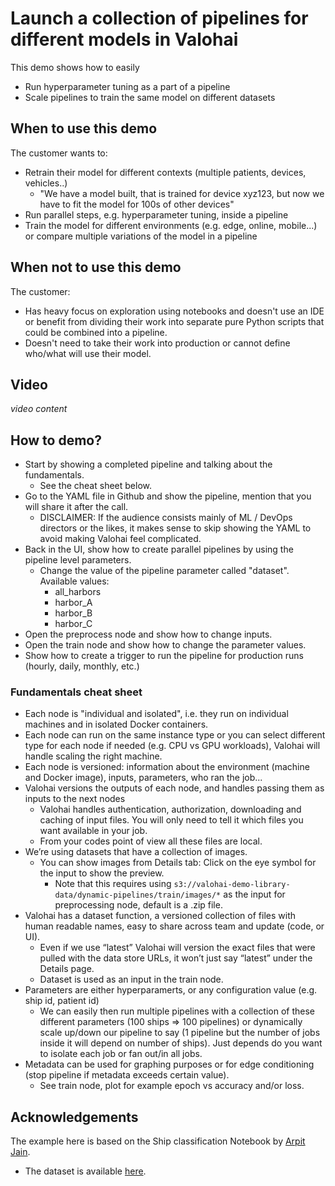 # Launch a collection of pipelines for different models in Valohai

This demo shows how to easily
- Run hyperparameter tuning as a part of a pipeline
- Scale pipelines to train the same model on different datasets

## When to use this demo
The customer wants to:
- Retrain their model for different contexts (multiple patients, devices, vehicles..)
    - "We have a model built, that is trained for device xyz123, but now we have to fit the model for 100s of other devices"
- Run parallel steps, e.g. hyperparameter tuning, inside a pipeline
- Train the model for different environments (e.g. edge, online, mobile...) or compare multiple variations of the model in a pipeline

## When not to use this demo
The customer:
- Has heavy focus on exploration using notebooks and doesn't use an IDE or benefit from dividing their work into separate pure Python scripts that could be combined into a pipeline.
- Doesn't need to take their work into production or cannot define who/what will use their model.

## Video

*video content*

## How to demo?
- Start by showing a completed pipeline and talking about the fundamentals.
    - See the cheat sheet below.  
- Go to the YAML file in Github and show the pipeline, mention that you will share it after the call. 
    - DISCLAIMER: If the audience consists mainly of ML / DevOps directors or the likes, it makes sense to skip showing the YAML to avoid making Valohai feel complicated. 
- Back in the UI, show how to create parallel pipelines by using the pipeline level parameters.
    - Change the value of the pipeline parameter called "dataset". Available values:
        - all_harbors
        - harbor_A
        - harbor_B
        - harbor_C
- Open the preprocess node and show how to change inputs.
- Open the train node and show how to change the parameter values.
- Show how to create a trigger to run the pipeline for production runs (hourly, daily, monthly, etc.)

### Fundamentals cheat sheet
- Each node is "individual and isolated", i.e. they run on individual machines and in isolated Docker containers. 
- Each node can run on the same instance type or you can select different type for each node if needed (e.g. CPU vs GPU workloads), Valohai will handle scaling the right machine.
- Each node is versioned: information about the environment (machine and Docker image), inputs, parameters, who ran the job...
- Valohai versions the outputs of each node, and handles passing them as inputs to the next nodes 
    - Valohai handles authentication, authorization, downloading and caching of input files. You will only need to tell it which files you want available in your job.
    - From your codes point of view all these files are local.
- We’re using datasets that have a collection of images. 
    - You can show images from Details tab: Click on the eye symbol for the input to show the preview.
        - Note that this requires using `s3://valohai-demo-library-data/dynamic-pipelines/train/images/*` as the input for preprocessing node, default is a .zip file. 
- Valohai has a dataset function, a versioned collection of files with human readable names, easy to share across team and update (code, or UI). 
    - Even if we use “latest” Valohai will version the exact files that were pulled with the data store URLs, it won’t just say “latest” under the Details page.
    - Dataset is used as an input in the train node.
- Parameters are either hyperparamerts, or any configuration value (e.g. ship id, patient id)
    - We can easily then run multiple pipelines with a collection of these different parameters (100 ships ⇒ 100 pipelines) or dynamically scale up/down our pipeline to say (1 pipeline but the number of jobs inside it will depend on number of ships). Just depends do you want to isolate each job or fan out/in all jobs.
- Metadata can be used for graphing purposes or for edge conditioning (stop pipeline if metadata exceeds certain value).
    - See train node, plot for example epoch vs accuracy and/or loss.


## Acknowledgements
The example here is based on the Ship classification Notebook by [Arpit Jain](https://www.kaggle.com/code/arpitjain007/ship-classification/notebook). 
- The dataset is available [here](https://www.kaggle.com/datasets/arpitjain007/game-of-deep-learning-ship-datasets).